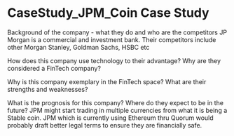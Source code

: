 # CaseStudy_JPM_Coin Case Study

Background of the company - what they do and who are the competitors
JP Morgan is a commercial and investment bank.
Their competitors include other Morgan Stanley, Goldman Sachs, HSBC etc





How does this company use technology to their advantage? Why are they considered a FinTech company?





Why is this company exemplary in the FinTech space? What are their strengths and weaknesses?






What is the prognosis for this company? Where do they expect to be in the future?
JPM might start trading in multiple currencies from what it is being a Stable coin. JPM which is currently using Ethereum thru Quorum would probably draft better legal terms to ensure they are financially safe. 





